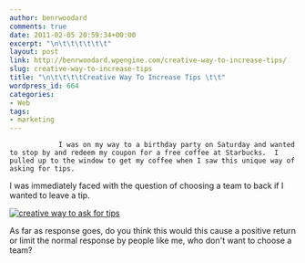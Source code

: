 ```yaml
---
author: benrwoodard
comments: true
date: 2011-02-05 20:59:34+00:00
excerpt: "\n\t\t\t\t\t\t"
layout: post
link: http://benrwoodard.wpengine.com/creative-way-to-increase-tips/
slug: creative-way-to-increase-tips
title: "\n\t\t\t\tCreative Way To Increase Tips \t\t"
wordpress_id: 664
categories:
- Web
tags:
- marketing
---
```



				I was on my way to a birthday party on Saturday and wanted to stop by and redeem my coupon for a free coffee at Starbucks.  I pulled up to the window to get my coffee when I saw this unique way of asking for tips.  

I was immediately faced with the question of choosing a team to back if I wanted to leave a tip.
<!-- more -->
  
  
[![creative way to ask for tips](http://benrwoodard.com/wp-content/uploads/2011/02/20110205-030238.jpg)](http://benrwoodard.com/wp-content/uploads/2011/02/20110205-030238.jpg)

As far as response goes, do you think this would this cause a positive return or limit the normal response by people like me, who don't want to choose a team?
		
